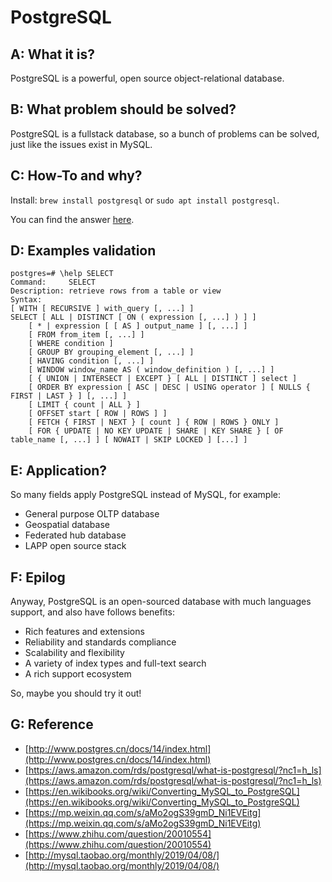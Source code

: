 # PostgreSQL

## A: What it is?

PostgreSQL is a powerful, open source object-relational database.

## B: What problem should be solved?

PostgreSQL is a fullstack database, so a bunch of problems can be solved, just like the issues exist in MySQL.

## C: How-To and why?

Install: `brew install postgresql` or `sudo apt install postgresql`.

You can find the answer [here](https://www.postgresql.org/files/documentation/pdf/13/postgresql-13-A4.pdf).

## D: Examples validation

```console
postgres=# \help SELECT
Command:     SELECT
Description: retrieve rows from a table or view
Syntax:
[ WITH [ RECURSIVE ] with_query [, ...] ]
SELECT [ ALL | DISTINCT [ ON ( expression [, ...] ) ] ]
    [ * | expression [ [ AS ] output_name ] [, ...] ]
    [ FROM from_item [, ...] ]
    [ WHERE condition ]
    [ GROUP BY grouping_element [, ...] ]
    [ HAVING condition [, ...] ]
    [ WINDOW window_name AS ( window_definition ) [, ...] ]
    [ { UNION | INTERSECT | EXCEPT } [ ALL | DISTINCT ] select ]
    [ ORDER BY expression [ ASC | DESC | USING operator ] [ NULLS { FIRST | LAST } ] [, ...] ]
    [ LIMIT { count | ALL } ]
    [ OFFSET start [ ROW | ROWS ] ]
    [ FETCH { FIRST | NEXT } [ count ] { ROW | ROWS } ONLY ]
    [ FOR { UPDATE | NO KEY UPDATE | SHARE | KEY SHARE } [ OF table_name [, ...] ] [ NOWAIT | SKIP LOCKED ] [...] ]
```

## E: Application?

So many fields apply PostgreSQL instead of MySQL, for example:

- General purpose OLTP database
- Geospatial database
- Federated hub database
- LAPP open source stack

## F: Epilog

Anyway, PostgreSQL is an open-sourced database with much languages support, and also have follows benefits:

- Rich features and extensions
- Reliability and standards compliance
- Scalability and flexibility
- A variety of index types and full-text search
- A rich support ecosystem

So, maybe you should try it out!

## G: Reference

- [http://www.postgres.cn/docs/14/index.html](http://www.postgres.cn/docs/14/index.html)
- [https://aws.amazon.com/rds/postgresql/what-is-postgresql/?nc1=h_ls](https://aws.amazon.com/rds/postgresql/what-is-postgresql/?nc1=h_ls)
- [https://en.wikibooks.org/wiki/Converting_MySQL_to_PostgreSQL](https://en.wikibooks.org/wiki/Converting_MySQL_to_PostgreSQL)
- [https://mp.weixin.qq.com/s/aMo2ogS39gmD_Ni1EVEitg](https://mp.weixin.qq.com/s/aMo2ogS39gmD_Ni1EVEitg)
- [https://www.zhihu.com/question/20010554](https://www.zhihu.com/question/20010554)
- [http://mysql.taobao.org/monthly/2019/04/08/](http://mysql.taobao.org/monthly/2019/04/08/)
